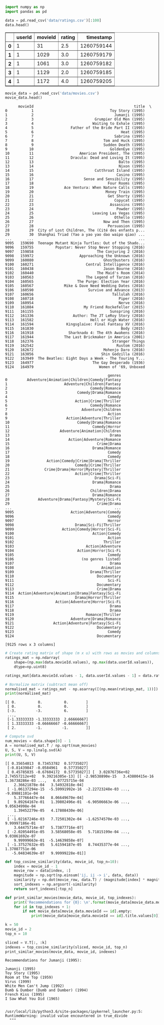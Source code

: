 ```python
import numpy as np
import pandas as pd
```


```python
data = pd.read_csv('data/ratings.csv')[:100]
data.head()
```




<div>
<style scoped>
    .dataframe tbody tr th:only-of-type {
        vertical-align: middle;
    }

    .dataframe tbody tr th {
        vertical-align: top;
    }

    .dataframe thead th {
        text-align: right;
    }
</style>
<table border="1" class="dataframe">
  <thead>
    <tr style="text-align: right;">
      <th></th>
      <th>userId</th>
      <th>movieId</th>
      <th>rating</th>
      <th>timestamp</th>
    </tr>
  </thead>
  <tbody>
    <tr>
      <th>0</th>
      <td>1</td>
      <td>31</td>
      <td>2.5</td>
      <td>1260759144</td>
    </tr>
    <tr>
      <th>1</th>
      <td>1</td>
      <td>1029</td>
      <td>3.0</td>
      <td>1260759179</td>
    </tr>
    <tr>
      <th>2</th>
      <td>1</td>
      <td>1061</td>
      <td>3.0</td>
      <td>1260759182</td>
    </tr>
    <tr>
      <th>3</th>
      <td>1</td>
      <td>1129</td>
      <td>2.0</td>
      <td>1260759185</td>
    </tr>
    <tr>
      <th>4</th>
      <td>1</td>
      <td>1172</td>
      <td>4.0</td>
      <td>1260759205</td>
    </tr>
  </tbody>
</table>
</div>




```python
movie_data = pd.read_csv('data/movies.csv')
movie_data.head()
```

          movieId                                              title  \
    0           1                                   Toy Story (1995)   
    1           2                                     Jumanji (1995)   
    2           3                            Grumpier Old Men (1995)   
    3           4                           Waiting to Exhale (1995)   
    4           5                 Father of the Bride Part II (1995)   
    5           6                                        Heat (1995)   
    6           7                                     Sabrina (1995)   
    7           8                                Tom and Huck (1995)   
    8           9                                Sudden Death (1995)   
    9          10                                   GoldenEye (1995)   
    10         11                     American President, The (1995)   
    11         12                 Dracula: Dead and Loving It (1995)   
    12         13                                       Balto (1995)   
    13         14                                       Nixon (1995)   
    14         15                            Cutthroat Island (1995)   
    15         16                                      Casino (1995)   
    16         17                       Sense and Sensibility (1995)   
    17         18                                  Four Rooms (1995)   
    18         19              Ace Ventura: When Nature Calls (1995)   
    19         20                                 Money Train (1995)   
    20         21                                  Get Shorty (1995)   
    21         22                                     Copycat (1995)   
    22         23                                   Assassins (1995)   
    23         24                                      Powder (1995)   
    24         25                           Leaving Las Vegas (1995)   
    25         26                                     Othello (1995)   
    26         27                                Now and Then (1995)   
    27         28                                  Persuasion (1995)   
    28         29  City of Lost Children, The (Cité des enfants p...   
    29         30  Shanghai Triad (Yao a yao yao dao waipo qiao) ...   
    ...       ...                                                ...   
    9095   159690  Teenage Mutant Ninja Turtles: Out of the Shado...   
    9096   159755          Popstar: Never Stop Never Stopping (2016)   
    9097   159858                             The Conjuring 2 (2016)   
    9098   159972                     Approaching the Unknown (2016)   
    9099   160080                                Ghostbusters (2016)   
    9100   160271                        Central Intelligence (2016)   
    9101   160438                                Jason Bourne (2016)   
    9102   160440                             The Maid's Room (2014)   
    9103   160563                        The Legend of Tarzan (2016)   
    9104   160565                    The Purge: Election Year (2016)   
    9105   160567              Mike & Dave Need Wedding Dates (2016)   
    9106   160590                         Survive and Advance (2013)   
    9107   160656                                    Tallulah (2016)   
    9108   160718                                       Piper (2016)   
    9109   160954                                       Nerve (2016)   
    9110   161084                       My Friend Rockefeller (2015)   
    9111   161155                                   Sunspring (2016)   
    9112   161336                  Author: The JT LeRoy Story (2016)   
    9113   161582                          Hell or High Water (2016)   
    9114   161594               Kingsglaive: Final Fantasy XV (2016)   
    9115   161830                                        Body (2015)   
    9116   161918                Sharknado 4: The 4th Awakens (2016)   
    9117   161944              The Last Brickmaker in America (2001)   
    9118   162376                                    Stranger Things   
    9119   162542                                      Rustom (2016)   
    9120   162672                                Mohenjo Daro (2016)   
    9121   163056                               Shin Godzilla (2016)   
    9122   163949  The Beatles: Eight Days a Week - The Touring Y...   
    9123   164977                           The Gay Desperado (1936)   
    9124   164979                              Women of '69, Unboxed   
    
                                                   genres  
    0         Adventure|Animation|Children|Comedy|Fantasy  
    1                          Adventure|Children|Fantasy  
    2                                      Comedy|Romance  
    3                                Comedy|Drama|Romance  
    4                                              Comedy  
    5                               Action|Crime|Thriller  
    6                                      Comedy|Romance  
    7                                  Adventure|Children  
    8                                              Action  
    9                           Action|Adventure|Thriller  
    10                               Comedy|Drama|Romance  
    11                                      Comedy|Horror  
    12                       Adventure|Animation|Children  
    13                                              Drama  
    14                           Action|Adventure|Romance  
    15                                        Crime|Drama  
    16                                      Drama|Romance  
    17                                             Comedy  
    18                                             Comedy  
    19                 Action|Comedy|Crime|Drama|Thriller  
    20                              Comedy|Crime|Thriller  
    21                Crime|Drama|Horror|Mystery|Thriller  
    22                              Action|Crime|Thriller  
    23                                       Drama|Sci-Fi  
    24                                      Drama|Romance  
    25                                              Drama  
    26                                     Children|Drama  
    27                                      Drama|Romance  
    28             Adventure|Drama|Fantasy|Mystery|Sci-Fi  
    29                                        Crime|Drama  
    ...                                               ...  
    9095                          Action|Adventure|Comedy  
    9096                                           Comedy  
    9097                                           Horror  
    9098                            Drama|Sci-Fi|Thriller  
    9099                      Action|Comedy|Horror|Sci-Fi  
    9100                                    Action|Comedy  
    9101                                           Action  
    9102                                         Thriller  
    9103                                 Action|Adventure  
    9104                             Action|Horror|Sci-Fi  
    9105                                           Comedy  
    9106                               (no genres listed)  
    9107                                            Drama  
    9108                                        Animation  
    9109                                   Drama|Thriller  
    9110                                      Documentary  
    9111                                           Sci-Fi  
    9112                                      Documentary  
    9113                                      Crime|Drama  
    9114  Action|Adventure|Animation|Drama|Fantasy|Sci-Fi  
    9115                            Drama|Horror|Thriller  
    9116                   Action|Adventure|Horror|Sci-Fi  
    9117                                            Drama  
    9118                                            Drama  
    9119                                 Romance|Thriller  
    9120                          Adventure|Drama|Romance  
    9121                  Action|Adventure|Fantasy|Sci-Fi  
    9122                                      Documentary  
    9123                                           Comedy  
    9124                                      Documentary  
    
    [9125 rows x 3 columns]



```python
# Create rating matrix of shape (m x u) with rows as movies and columns as users
ratings_mat = np.ndarray(
    shape=(np.max(data.movieId.values), np.max(data.userId.values)),
    dtype=np.uint8)

ratings_mat[data.movieId.values - 1, data.userId.values - 1] = data.rating.values
```


```python
# Normalize matrix (subtract mean off)
normalised_mat = ratings_mat - np.asarray([(np.mean(ratings_mat, 1))]).T
print(normalised_mat)
```

    [[ 0.          0.          0.        ]
     [ 0.          0.          0.        ]
     [-3.         -3.          6.        ]
     ..., 
     [-1.33333333 -1.33333333  2.66666667]
     [ 1.33333333 -0.66666667 -0.66666667]
     [ 2.         -1.         -1.        ]]



```python
# Compute svd
num_movies = data.shape[0] - 1
A = normalised_mat.T / np.sqrt(num_movies)
U, S, V = np.linalg.svd(A)
print(U, S, V)
```

    [[ 0.35654013  0.73453782  0.57735027]
     [-0.81439847 -0.0584961   0.57735027]
     [ 0.45785835 -0.67604172  0.57735027]] [  3.02876736e+02   2.74557212e+02   9.39216305e-13] [[ -2.98538890e-15   3.43800415e-16   1.36738286e-03 ...,   6.07725715e-04
        2.36621878e-04   3.54932818e-04]
     [ -1.06137294e-15  -5.59991992e-16  -2.22723248e-03 ...,  -9.89881101e-04
        5.37766447e-04   8.06649670e-04]
     [  9.89264167e-01   1.39802496e-01  -6.90506663e-06 ...,   9.05634998e-04
        1.39452279e-05   4.17808430e-06]
     ..., 
     [ -1.02167246e-03   7.72501302e-04  -1.62574570e-03 ...,   9.99997186e-01
        3.64475714e-07   5.73877716e-07]
     [ -2.02054491e-05   3.58568058e-05   5.71815199e-04 ...,   9.03861692e-07
        9.99999663e-01  -5.14639858e-07]
     [ -1.37527632e-05   5.61594187e-05   8.74435377e-04 ...,   1.37087751e-06
       -5.04834639e-07   9.99999228e-01]]



```python
def top_cosine_similarity(data, movie_id, top_n=10):
    index = movie_id - 1
    movie_row = data[index, :]
    magnitude = np.sqrt(np.einsum('ij, ij -> i', data, data))
    similarity = np.dot(movie_row, data.T) / (magnitude[index] * magnitude)
    sort_indexes = np.argsort(-similarity)
    return sort_indexes[:top_n]

def print_similar_movies(movie_data, movie_id, top_indexes):
    print('Recommendations for {0}: \n'.format(movie_data[movie_data.movieId == movie_id].title.values[0]))
    for id in top_indexes + 1:
        if not movie_data[movie_data.movieId == id].empty:
            print(movie_data[movie_data.movieId == id].title.values[0])
```


```python
k = 50
movie_id = 2
top_n = 10

sliced = V.T[:, :k]
indexes = top_cosine_similarity(sliced, movie_id, top_n)
print_similar_movies(movie_data, movie_id, indexes)
```

    Recommendations for Jumanji (1995): 
    
    Jumanji (1995)
    Toy Story (1995)
    Room at the Top (1959)
    Virus (1999)
    White Men Can't Jump (1992)
    Dumb & Dumber (Dumb and Dumber) (1994)
    French Kiss (1995)
    I Saw What You Did (1965)


    /usr/local/lib/python3.6/site-packages/ipykernel_launcher.py:5: RuntimeWarning: invalid value encountered in true_divide
      """

